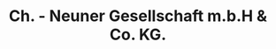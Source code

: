---
title: "Ch. - Neuner Gesellschaft m.b.H & Co. KG."
url: /klagenfurt-am-woerthersee/ch-neuner-gesellschaft-m-b-h-und-co-kg/
shop: Kleidung
---